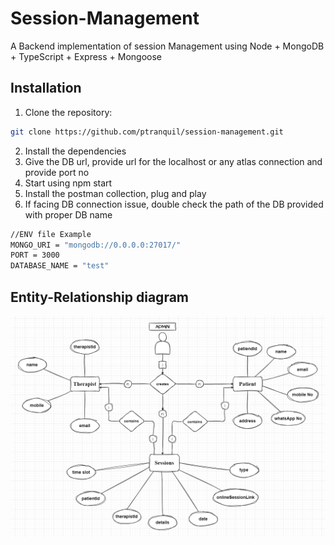 # Session-Management

A Backend implementation of session Management using Node + MongoDB + TypeScript + Express + Mongoose

## Installation

1. Clone the repository:

```bash
git clone https://github.com/ptranquil/session-management.git
```

2. Install the dependencies
3. Give the DB url, provide url for the localhost or any atlas connection and provide port no
4. Start using npm start
5. Install the postman collection, plug and play
6. If facing DB connection issue, double check the path of the DB provided with proper DB name

```bash
//ENV file Example
MONGO_URI = "mongodb://0.0.0.0:27017/"
PORT = 3000
DATABASE_NAME = "test"
```

## Entity-Relationship diagram

![alt text](sessionManagement_erdiagram.png)
